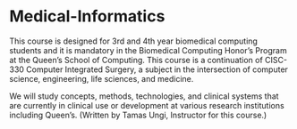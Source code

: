 # Medical-Informatics

This course is designed for 3rd and 4th year biomedical computing students and  it is mandatory in the Biomedical Computing Honor’s Program at the Queen’s School of Computing. This course is a continuation of CISC-330 Computer Integrated Surgery, a subject in the intersection of computer science, engineering, life sciences, and medicine.

We will study concepts, methods, technologies, and clinical systems that are currently in clinical use or development at various research institutions including Queen’s. (Written by Tamas Ungi, Instructor for this course.)
